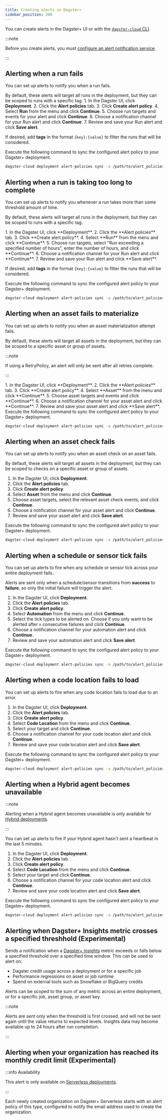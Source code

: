 ```yaml
---
title: Creating alerts in Dagster+
sidebar_position: 200
---
```


You can create alerts in the Dagster+ UI or with the [`dagster-cloud` CLI](/dagster-plus/deployment/management/dagster-cloud-cli).

:::note

Before you create alerts, you must [configure an alert notification service](configuring-an-alert-notification-service).

:::

## Alerting when a run fails

You can set up alerts to notify you when a run fails.

By default, these alerts will target all runs in the deployment, but they can be scoped to runs with a specific tag.
<Tabs groupId="ui_or_cli">
  <TabItem value='ui' label='In the UI'>
    1. In the Dagster UI, click **Deployment**.
2. Click the **Alert policies** tab.
3. Click **Create alert policy**.
4. Select **Run** from the menu and click **Continue**.
5. Choose run targets and events for your alert and click **Continue**.
6. Choose a notification channel for your Run alert and click **Continue**.
7. Review and save your Run alert and click **Save alert**.

If desired, add **tags** in the format `{key}:{value}` to filter the runs that will be considered.

  </TabItem>
  <TabItem value='CLI' label='Using the CLI'>
    Execute the following command to sync the configured alert policy to your Dagster+ deployment.

  ```bash
  dagster-cloud deployment alert-policies sync -a /path/to/alert_policies.yaml
  ```
  <Tabs groupId="notification_service">
    <TabItem value='email' label='Email'>
      <CodeExample path="docs_beta_snippets/docs_beta_snippets/dagster-plus/deployment/alerts/schedule-sensor-failure-email.yaml" language="yaml" />
    </TabItem>
    <TabItem value='microsoft_teams' label='Microsoft Teams'>
      <CodeExample path="docs_beta_snippets/docs_beta_snippets/dagster-plus/deployment/alerts/schedule-sensor-failure-microsoft_teams.yaml" language="yaml" />
    </TabItem>
    <TabItem value='pagerduty' label='PagerDuty'>
      <CodeExample path="docs_beta_snippets/docs_beta_snippets/dagster-plus/deployment/alerts/schedule-sensor-failure-pagerduty.yaml" language="yaml" />
    </TabItem>
    <TabItem value='slack' label='Slack'>
      <CodeExample path="docs_beta_snippets/docs_beta_snippets/dagster-plus/deployment/alerts/schedule-sensor-failure-slack.yaml" language="yaml" />
    </TabItem>
  </Tabs>

  </TabItem>
</Tabs>

## Alerting when a run is taking too long to complete

You can set up alerts to notify you whenever a run takes more than some threshold amount of time.

By default, these alerts will target all runs in the deployment, but they can be scoped to runs with a specific tag.

<Tabs groupId="ui_or_cli">
  <TabItem value='ui' label='In the UI'>
    1. In the Dagster UI, click **Deployment**.
2. Click the **Alert policies** tab.
3. Click **Create alert policy**.
4. Select **Run** from the menu and click **Continue**.
5. Choose run targets, select "Run exceeding a specified number of hours", enter the number of hours, and click **Continue**.
6. Choose a notification channel for your Run alert and click **Continue**.
7. Review and save your Run alert and click **Save alert**.

If desired, add **tags** in the format `{key}:{value}` to filter the runs that will be considered.

  </TabItem>
  <TabItem value='cli' label='Using the CLI'>
    Execute the following command to sync the configured alert policy to your Dagster+ deployment.

  ```bash
  dagster-cloud deployment alert-policies sync -a /path/to/alert_policies.yaml
  ```
  <Tabs groupId="notification_service">
    <TabItem value='email' label='Email'>
      <CodeExample path="docs_beta_snippets/docs_beta_snippets/dagster-plus/deployment/alerts/job-running-over-one-hour-email.yaml" language="yaml" />
    </TabItem>
    <TabItem value='microsoft_teams' label='Microsoft Teams'>
      <CodeExample path="docs_beta_snippets/docs_beta_snippets/dagster-plus/deployment/alerts/job-running-over-one-hour-microsoft_teams.yaml" language="yaml" />
    </TabItem>
    <TabItem value='pagerduty' label='PagerDuty'>
      <CodeExample path="docs_beta_snippets/docs_beta_snippets/dagster-plus/deployment/alerts/job-running-over-one-hour-pagerduty.yaml" language="yaml" />
    </TabItem>
    <TabItem value='slack' label='Slack'>
      <CodeExample path="docs_beta_snippets/docs_beta_snippets/dagster-plus/deployment/alerts/job-running-over-one-hour-slack.yaml" language="yaml" />
    </TabItem>
  </Tabs>

  </TabItem>
</Tabs>

## Alerting when an asset fails to materialize

You can set up alerts to notify you when an asset materialization attempt fails.

By default, these alerts will target all assets in the deployment, but they can be scoped to a specific asset or group of assets.

:::note

If using a RetryPolicy, an alert will only be sent after all retries complete.

:::

<Tabs groupId="ui_or_cli">
<TabItem value='ui' label='In the UI'>
1. In the Dagster UI, click **Deployment**.
2. Click the **Alert policies** tab.
3. Click **Create alert policy**.
4. Select **Asset** from the menu and click **Continue**.
5. Choose asset targets and events and click **Continue**.
6. Choose a notification channel for your asset alert and click **Continue**.
7. Review and save your asset alert and click **Save alert**.


  </TabItem>
  <TabItem value='cli' label='Using the CLI'>
    Execute the following command to sync the configured alert policy to your Dagster+ deployment.

  ```bash
  dagster-cloud deployment alert-policies sync -a /path/to/alert_policies.yaml
  ```
  <Tabs groupId="notification_service">
    <TabItem value='email' label='Email'>
      <CodeExample path="docs_beta_snippets/docs_beta_snippets/dagster-plus/deployment/alerts/schedule-sensor-failure-email.yaml" language="yaml" />
    </TabItem>
    <TabItem value='microsoft_teams' label='Microsoft Teams'>
      <CodeExample path="docs_beta_snippets/docs_beta_snippets/dagster-plus/deployment/alerts/schedule-sensor-failure-microsoft_teams.yaml" language="yaml" />
    </TabItem>
    <TabItem value='pagerduty' label='PagerDuty'>
      <CodeExample path="docs_beta_snippets/docs_beta_snippets/dagster-plus/deployment/alerts/schedule-sensor-failure-pagerduty.yaml" language="yaml" />
    </TabItem>
    <TabItem value='slack' label='Slack'>
      <CodeExample path="docs_beta_snippets/docs_beta_snippets/dagster-plus/deployment/alerts/schedule-sensor-failure-slack.yaml" language="yaml" />
    </TabItem>
  </Tabs>

  </TabItem>
</Tabs>

## Alerting when an asset check fails

You can set up alerts to notify you when an asset check on an asset fails.

By default, these alerts will target all assets in the deployment, but they can be scoped to checks on a specific asset or group of assets.
<Tabs groupId="ui_or_cli">
<TabItem value='ui' label='In the UI'>
1. In the Dagster UI, click **Deployment**.
2. Click the **Alert policies** tab.
3. Click **Create alert policy**.
4. Select **Asset** from the menu and click **Continue**.
5. Choose asset targets, select the relevant asset check events, and click **Continue**.
6. Choose a notification channel for your asset alert and click **Continue**.
7. Review and save your asset alert and click **Save alert**.

  </TabItem>
  <TabItem value='cli' label='Using the CLI'>
    Execute the following command to sync the configured alert policy to your Dagster+ deployment.

  ```bash
  dagster-cloud deployment alert-policies sync -a /path/to/alert_policies.yaml
  ```
  <Tabs groupId="notification_service">
    <TabItem value='email' label='Email'>
      <CodeExample path="docs_beta_snippets/docs_beta_snippets/dagster-plus/deployment/alerts/asset-check-failed-email.yaml" language="yaml" />
    </TabItem>
    <TabItem value='microsoft_teams' label='Microsoft Teams'>
      <CodeExample path="docs_beta_snippets/docs_beta_snippets/dagster-plus/deployment/alerts/asset-check-failed-microsoft_teams.yaml" language="yaml" />
    </TabItem>
    <TabItem value='pagerduty' label='PagerDuty'>
      <CodeExample path="docs_beta_snippets/docs_beta_snippets/dagster-plus/deployment/alerts/asset-check-failed-pagerduty.yaml" language="yaml" />
    </TabItem>
    <TabItem value='slack' label='Slack'>
      <CodeExample path="docs_beta_snippets/docs_beta_snippets/dagster-plus/deployment/alerts/asset-check-failed-slack.yaml" language="yaml" />
    </TabItem>
  </Tabs>

  </TabItem>
</Tabs>

## Alerting when a schedule or sensor tick fails

You can set up alerts to fire when any schedule or sensor tick across your entire deployment fails.

Alerts are sent only when a schedule/sensor transitions from **success** to **failure**, so only the initial failure will trigger the alert.
<Tabs groupId="ui_or_cli">
<TabItem value='ui' label='In the UI'>
1. In the Dagster UI, click **Deployment**.
2. Click the **Alert policies** tab.
3. Click **Create alert policy**.
4. Select **Automation** from the menu and click **Continue**.
5. Select the tick types to be alerted on. Choose if you only want to be alerted after `n` consecutive failures and click **Continue**.
6. Choose a notification channel for your automation alert and click **Continue**.
7. Review and save your automation alert and click **Save alert**.
  </TabItem>
  <TabItem value='cli' label='Using the CLI'>
    Execute the following command to sync the configured alert policy to your Dagster+ deployment.

  ```bash
  dagster-cloud deployment alert-policies sync -a /path/to/alert_policies.yaml
  ```
  <Tabs groupId="notification_service">
    <TabItem value='email' label='Email'>
      <CodeExample path="docs_beta_snippets/docs_beta_snippets/dagster-plus/deployment/alerts/schedule-sensor-failure-email.yaml" language="yaml" />
    </TabItem>
    <TabItem value='microsoft_teams' label='Microsoft Teams'>
      <CodeExample path="docs_beta_snippets/docs_beta_snippets/dagster-plus/deployment/alerts/schedule-sensor-failure-microsoft_teams.yaml" language="yaml" />
    </TabItem>
    <TabItem value='pagerduty' label='PagerDuty'>
      <CodeExample path="docs_beta_snippets/docs_beta_snippets/dagster-plus/deployment/alerts/schedule-sensor-failure-pagerduty.yaml" language="yaml" />
    </TabItem>
    <TabItem value='slack' label='Slack'>
      <CodeExample path="docs_beta_snippets/docs_beta_snippets/dagster-plus/deployment/alerts/schedule-sensor-failure-slack.yaml" language="yaml" />
    </TabItem>
  </Tabs>

  </TabItem>
</Tabs>

## Alerting when a code location fails to load

You can set up alerts to fire when any code location fails to load due to an error.
<Tabs groupId="ui_or_cli">
<TabItem value='ui' label='In the UI'>
1. In the Dagster UI, click **Deployment**.
2. Click the **Alert policies** tab.
3. Click **Create alert policy**.
4. Select **Code Location** from the menu and click **Continue**.
5. Select your target and click **Continue**.
6. Choose a notification channel for your code location alert and click **Continue**.
7. Review and save your code location alert and click **Save alert**.
  </TabItem>
  <TabItem value='cli' label='Using the CLI'>
    Execute the following command to sync the configured alert policy to your Dagster+ deployment.

  ```bash
  dagster-cloud deployment alert-policies sync -a /path/to/alert_policies.yaml
  ```
  <Tabs groupId="notification_service">
    <TabItem value='email' label='Email'>
      <CodeExample path="docs_beta_snippets/docs_beta_snippets/dagster-plus/deployment/alerts/code-location-error-email.yaml" language="yaml" />
    </TabItem>
    <TabItem value='microsoft_teams' label='Microsoft Teams'>
      <CodeExample path="docs_beta_snippets/docs_beta_snippets/dagster-plus/deployment/alerts/code-location-error-microsoft_teams.yaml" language="yaml" />
    </TabItem>
    <TabItem value='pagerduty' label='PagerDuty'>
      <CodeExample path="docs_beta_snippets/docs_beta_snippets/dagster-plus/deployment/alerts/code-location-error-pagerduty.yaml" language="yaml" />
    </TabItem>
    <TabItem value='slack' label='Slack'>
      <CodeExample path="docs_beta_snippets/docs_beta_snippets/dagster-plus/deployment/alerts/code-location-error-slack.yaml" language="yaml" />
    </TabItem>
  </Tabs>

  </TabItem>
</Tabs>

## Alerting when a Hybrid agent becomes unavailable

:::note

Alerting when a Hybrid agent becomes unavailable is only available for [Hybrid deployments]((/dagster-plus/deployment/deployment-types/hybrid/)).

:::

You can set up alerts to fire if your Hybrid agent hasn't sent a heartbeat in the last 5 minutes.
<Tabs groupId="ui_or_cli">
<TabItem value='ui' label='In the UI'>
1. In the Dagster UI, click **Deployment**.
2. Click the **Alert policies** tab.
3. Click **Create alert policy**.
4. Select **Code Location** from the menu and click **Continue**.
5. Select your target and click **Continue**.
6. Choose a notification channel for your code location alert and click **Continue**.
7. Review and save your code location alert and click **Save alert**.
  </TabItem>
  <TabItem value='cli' label='Using the CLI'>
    Execute the following command to sync the configured alert policy to your Dagster+ deployment.

  ```bash
  dagster-cloud deployment alert-policies sync -a /path/to/alert_policies.yaml
  ```
  <Tabs groupId="notification_service">
    <TabItem value='email' label='Email'>
      <CodeExample path="docs_beta_snippets/docs_beta_snippets/dagster-plus/deployment/alerts/code-location-error-email.yaml" language="yaml" />
    </TabItem>
    <TabItem value='microsoft_teams' label='Microsoft Teams'>
      <CodeExample path="docs_beta_snippets/docs_beta_snippets/dagster-plus/deployment/alerts/code-location-error-microsoft_teams.yaml" language="yaml" />
    </TabItem>
    <TabItem value='pagerduty' label='PagerDuty'>
      <CodeExample path="docs_beta_snippets/docs_beta_snippets/dagster-plus/deployment/alerts/code-location-error-pagerduty.yaml" language="yaml" />
    </TabItem>
    <TabItem value='slack' label='Slack'>
      <CodeExample path="docs_beta_snippets/docs_beta_snippets/dagster-plus/deployment/alerts/code-location-error-slack.yaml" language="yaml" />
    </TabItem>
  </Tabs>

  </TabItem>
</Tabs>

## Alerting when Dagster+ Insights metric crosses a specified threshhold (Experimental)

Sends a notification when a [Dagster+ Insights](/dagster-plus/features/insights/) metric exceeds or
falls below a specified threshold over a specified time window. This can be used to alert on:

- Dagster credit usage across a deployment or for a specific job
- Performance regressions on asset or job runtime
- Spend on external tools such as Snowflake or BigQuery credits

Alerts can be scoped to the sum of any metric across an entire deployment, or for a specific job, asset group, or asset key.

:::note

Alerts are sent only when the threshold is first crossed, and will not be sent again until the value returns to expected levels. Insights data may become available up to 24 hours after run completion.

:::

## Alerting when your organization has reached its monthly credit limit (Experimental)

:::info Availability

This alert is only available on [Serverless deployments](/dagster-plus/deployment/deployment-types/serverless/).

:::

Each newly created organization on Dagster+ Serverless starts with an alert policy of this type, configured to notify the email address used to create the organization.

